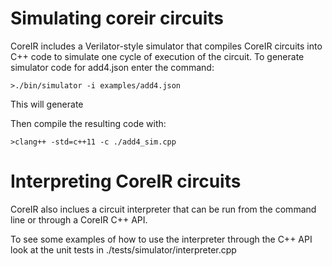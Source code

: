 # Simulating coreir circuits

CoreIR includes a Verilator-style simulator that compiles CoreIR circuits into
C++ code to simulate one cycle of execution of the circuit. To generate simulator
code for add4.json enter the command:

`>./bin/simulator -i examples/add4.json`

This will generate

Then compile the resulting code with:

`>clang++ -std=c++11 -c ./add4_sim.cpp`

# Interpreting CoreIR circuits

CoreIR also inclues a circuit interpreter that can be run from the command line or
through a CoreIR C++ API.

To see some examples of how to use the interpreter through the C++ API
look at the unit tests in ./tests/simulator/interpreter.cpp